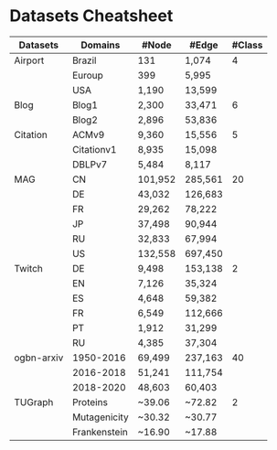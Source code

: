 # Datasets Cheatsheet

| Datasets | Domains | #Node | #Edge | #Class |
|----------|---------|-------|-------|---------|
| Airport | Brazil | 131 | 1,074 | 4 |
| | Euroup | 399 | 5,995 | |
| | USA | 1,190 | 13,599 | |
| Blog  | Blog1 | 2,300 | 33,471 | 6 |
| | Blog2 | 2,896 | 53,836 | |
| Citation  | ACMv9 | 9,360 | 15,556 | 5 |
| | Citationv1 | 8,935 | 15,098 | |
| | DBLPv7 | 5,484 | 8,117 | |
| MAG  | CN | 101,952 | 285,561 | 20 |
| | DE | 43,032 | 126,683 | |
| | FR | 29,262 | 78,222 | |
| | JP | 37,498 | 90,944 | |
| | RU | 32,833 | 67,994 | |
| | US | 132,558 | 697,450 | |
| Twitch | DE | 9,498 | 153,138 | 2 |
| | EN | 7,126 | 35,324 | |
| | ES | 4,648 | 59,382 | |
| | FR | 6,549 | 112,666 | |
| | PT | 1,912 | 31,299 | |
| | RU | 4,385 | 37,304 | |
| ogbn-arxiv | 1950-2016 | 69,499 | 237,163 | 40 |
| | 2016-2018 | 51,241 | 111,754 | |
| | 2018-2020 | 48,603 | 60,403 | |
|TUGraph | Proteins | ~39.06 | ~72.82 | 2 |
| | Mutagenicity | ~30.32 | ~30.77 | |
| | Frankenstein | ~16.90 | ~17.88 | |
